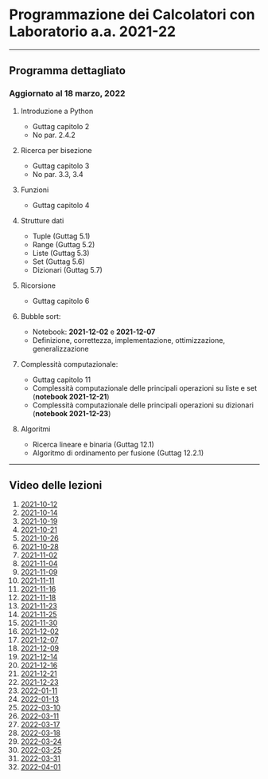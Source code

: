 # Programmazione dei Calcolatori con Laboratorio  a.a. 2021-22

---------------------------------

## Programma dettagliato
### Aggiornato al 18 marzo, 2022

1. Introduzione a Python
    - Guttag capitolo 2
    - No par. 2.4.2
2. Ricerca per bisezione
    - Guttag capitolo 3
    - No par. 3.3, 3.4
3. Funzioni
    - Guttag capitolo 4 
5. Strutture dati
	- Tuple (Guttag 5.1)
	- Range (Guttag 5.2)
	- Liste (Guttag 5.3)
	- Set (Guttag 5.6)
	- Dizionari (Guttag 5.7)

6. Ricorsione
    - Guttag capitolo 6
 
7. Bubble sort:
    - Notebook: **2021-12-02** e **2021-12-07**
    - Definizione, correttezza, implementazione, ottimizzazione, generalizzazione
8. Complessità computazionale:
    - Guttag capitolo 11
	- Complessità computazionale delle principali operazioni su liste e set (**notebook 2021-12-21**)
	- Complessità computazionale delle principali operazioni su dizionari (**notebook 2021-12-23**)

9. Algoritmi
	- Ricerca lineare e binaria (Guttag 12.1)
	- Algoritmo di ordinamento per fusione (Guttag 12.2.1)

-----------------

## Video delle lezioni

1. [2021-10-12](https://www.dropbox.com/s/q511d12dlj5yzl0/20211012-lezione_1.mp4?dl=1)
2. [2021-10-14](https://www.dropbox.com/s/ne9a530s9uscmmm/20211014-lezione_2.mp4?dl=1)
3. [2021-10-19](https://www.dropbox.com/s/q41q30r606sp714/20211019-lezione_3.mp4?dl=1)
4. [2021-10-21](https://www.dropbox.com/s/of8ylp634ic9rpg/20211021-lezione_4.mp4?dl=1)
5. [2021-10-26](https://www.dropbox.com/s/338iss952klr2mz/20211026-lezione_5.mp4?dl=1)
6. [2021-10-28](https://www.dropbox.com/s/lzdbsixz4p2ankt/20211028-lezione_6.mp4?dl=1)
7. [2021-11-02](https://www.dropbox.com/s/robfszlwbclth7a/20211102-lezione_7.mp4?dl=1)
8. [2021-11-04](https://www.dropbox.com/s/9p5er7sskuorqdl/20211104-lezione_8.mp4?dl=1)
9. [2021-11-09](https://www.dropbox.com/s/iieowwc1kb63ulr/20211109-lezione_9.mp4?dl=1)
10. [2021-11-11](https://www.dropbox.com/s/cd96dhqpiymwip4/20211111-lezione_10.mp4?dl=1)
11. [2021-11-16](https://www.dropbox.com/s/mt1mu6n8zz1mj49/20211116-lezione_11.mp4?dl=1)
12. [2021-11-18](https://www.dropbox.com/s/m4aevm60zzikps0/20211118-lezione_12.mp4?dl=1)
13. [2021-11-23](https://www.dropbox.com/s/vad4kj0k9ikhl68/20211123-lezione_13.mp4?dl=1)
14. [2021-11-25](https://www.dropbox.com/s/sshb3bam1crzinr/20211125-lezione_14.mp4?dl=1)
15. [2021-11-30](https://www.dropbox.com/s/7bqfuoxiux5iee7/20211130-lezione_15.mp4?dl=1)
16. [2021-12-02](https://www.dropbox.com/s/h6rnafnko9b3y3a/20211202-lezione_16.mp4?dl=1)
17. [2021-12-07](https://www.dropbox.com/s/epi32gxgopac1bc/20211207-lezione_17.mp4?dl=1)
18. [2021-12-09](https://www.dropbox.com/s/lfheptv98m8qra3/20211209-lezione_18.mp4?dl=1)
19. [2021-12-14](https://www.dropbox.com/s/7egf370k0om07js/20211214-lezione_19.mp4?dl=1)
20. [2021-12-16](https://www.dropbox.com/s/7sp1sajpt49hyqj/20211216-lezione_20.mp4?dl=1)
21. [2021-12-21](https://www.dropbox.com/s/whg62j8swrpskpe/20211221-lezione_21.mp4?dl=1)
22. [2021-12-23](https://www.dropbox.com/s/z7blwdunqo01nte/20211223-lezione_22.mp4?dl=1)
23. [2022-01-11](https://www.dropbox.com/s/0y5ckas2lysb4n4/20220111-lezione_23.mp4?dl=1)
24. [2022-01-13](https://www.dropbox.com/s/m1hn9v0gzilmv0m/20220113-lezione_24.mp4?dl=1)
25. [2022-03-10](https://www.dropbox.com/s/tixfj65sfxh0aeo/20220310-lezioni_25.mp4?dl=1)
26. [2022-03-11](https://www.dropbox.com/s/62nohqiejiux2sn/20220311-lezione_26.mp4?dl=1)
27. [2022-03-17](https://www.dropbox.com/s/xuwnyi9q7ozglm9/20220317-lezione_27.mp4?dl=1)
28. [2022-03-18](https://www.dropbox.com/s/rzptk134dldgxoa/20220318-lezione_28.mp4?dl=1)
29. [2022-03-24](https://www.dropbox.com/s/m81ugowyk15suao/20220324-lezione_29.mp4?dl=1)
30. [2022-03-25](https://www.dropbox.com/s/9jz3e4erildlp30/20220325-lezione_30.mp4?dl=1)
31. [2022-03-31](https://www.dropbox.com/s/tscci0ets3i4c1x/20220331-lezione_31.mp4?dl=1)
32. [2022-04-01](https://www.dropbox.com/s/1dtp6tq0x7bptgf/20220401-lezione_32.mp4?dl=1)